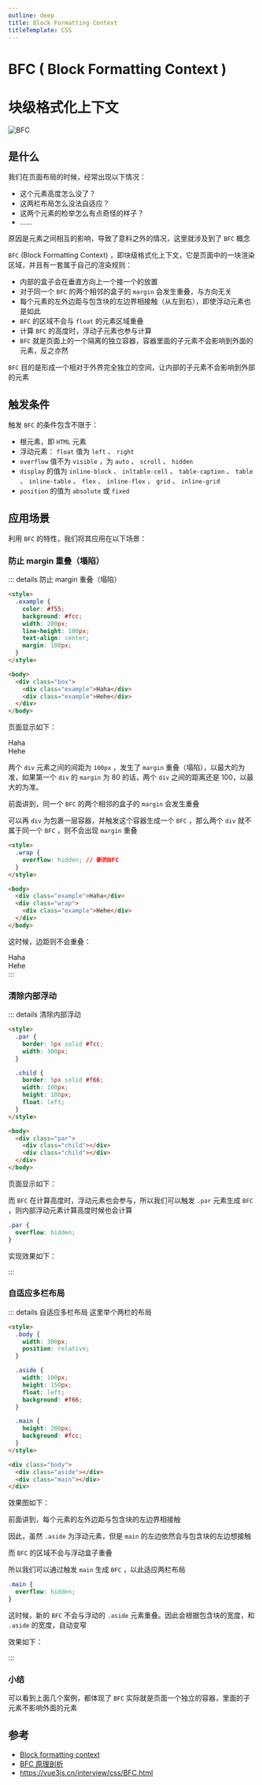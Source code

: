 ```yaml
---
outline: deep
title: Block Formatting Context
titleTemplate: CSS
---
```


# BFC ( Block Formatting Context )

<h1>块级格式化上下文</h1>

![BFC](./images/BFC.png)

## 是什么

我们在页面布局的时候，经常出现以下情况：

- 这个元素高度怎么没了？
- 这两栏布局怎么没法自适应？
- 这两个元素的检举怎么有点奇怪的样子？
- ......

原因是元素之间相互的影响，导致了意料之外的情况，这里就涉及到了 `BFC` 概念

`BFC` (Block Formatting Context) ，即块级格式化上下文，它是页面中的一块渲染区域，并且有一套属于自己的渲染规则：

- 内部的盒子会在垂直方向上一个接一个的放置
- 对于同一个 `BFC` 的两个相邻的盒子的 `margin` 会发生重叠，与方向无关
- 每个元素的左外边距与包含块的左边界相接触（从左到右），即使浮动元素也是如此
- `BFC` 的区域不会与 `float` 的元素区域重叠
- 计算 `BFC` 的高度时，浮动子元素也参与计算
- `BFC` 就是页面上的一个隔离的独立容器，容器里面的子元素不会影响到外面的元素，反之亦然

`BFC` 目的是形成一个相对于外界完全独立的空间，让内部的子元素不会影响到外部的元素

## 触发条件

触发 `BFC` 的条件包含不限于：

- 根元素，即 `HTML` 元素
- 浮动元素： `float` 值为 `left` 、 `right`
- `overflow` 值不为 `visible` ，为 `auto` 、 `scroll` 、 `hidden`
- `display` 的值为 `inline-block` 、 `inltable-cell` 、 `table-caption` 、 `table` 、 `inline-table` 、 `flex` 、 `inline-flex` 、 `grid` 、 `inline-grid`
- `position` 的值为 `absolute` 或 `fixed`

## 应用场景

利用 `BFC` 的特性，我们将其应用在以下场景：

### 防止 margin 重叠（塌陷）

::: details 防止 margin 重叠（塌陷）

```html
<style>
  .example {
    color: #f55;
    background: #fcc;
    width: 200px;
    line-height: 100px;
    text-align: center;
    margin: 100px;
  }
</style>

<body>
  <div class="box">
    <div class="example">Haha</div>
    <div class="example">Hehe</div>
  </div>
</body>
```

页面显示如下：

<div :class="$style.box">
  <div :class="$style.example">Haha</div>
  <div :class="$style.example">Hehe</div>
</div>

两个 `div` 元素之间的间距为 `100px` ，发生了 `margin` 重叠（塌陷），以最大的为准，如果第一个 `div` 的 `margin` 为 80 的话，两个 `div` 之间的距离还是 100，以最大的为准。

前面讲到，同一个 `BFC` 的两个相邻的盒子的 `margin` 会发生重叠

可以再 `div` 为包裹一层容器，并触发这个容器生成一个 `BFC` ，那么两个 `div` 就不属于同一个 `BFC` ，则不会出现 `margin` 重叠

```html
<style>
  .wrap {
    overflow: hidden; // 新的BFC
  }
</style>

<body>
  <div class="example">Haha</div>
  <div class="wrap">
    <div class="example">Hehe</div>
  </div>
</body>
```

这时候，边距则不会重叠：

<div :class="$style.box">
  <div :class="$style.example">Haha</div>
  <div :class="$style.wrap">
    <div :class="$style.example">Hehe</div>
  </div>
</div>
:::

### 清除内部浮动

::: details 清除内部浮动

```html
<style>
  .par {
    border: 5px solid #fcc;
    width: 300px;
  }

  .child {
    border: 5px solid #f66;
    width: 100px;
    height: 100px;
    float: left;
  }
</style>

<body>
  <div class="par">
    <div class="child"></div>
    <div class="child"></div>
  </div>
</body>
```

页面显示如下：

<div :class="$style.box">
  <div :class="$style.par">
    <div :class="$style.child"></div>
    <div :class="$style.child"></div>
  </div>
</div>

而 `BFC` 在计算高度时，浮动元素也会参与，所以我们可以触发 `.par` 元素生成 `BFC` ，则内部浮动元素计算高度时候也会计算

```css
.par {
  overflow: hidden;
}
```

实现效果如下：

<div :class="$style.box">
  <div :class="[$style.par, $style.hidden]">
    <div :class="$style.child"></div>
    <div :class="$style.child"></div>
  </div>
</div>
:::

### 自适应多栏布局

::: details 自适应多栏布局
这里举个两栏的布局

```html
<style>
  .body {
    width: 300px;
    position: relative;
  }

  .aside {
    width: 100px;
    height: 150px;
    float: left;
    background: #f66;
  }

  .main {
    height: 200px;
    background: #fcc;
  }
</style>

<div class="body">
  <div class="aside"></div>
  <div class="main"></div>
</div>
```

效果图如下：

<div :class="$style.box">
  <div :class="$style.body">
    <div :class="$style.aside"></div>
    <div :class="$style.main"></div>
  </div>
</div>

前面讲到，每个元素的左外边距与包含块的左边界相接触

因此，虽然 `.aside` 为浮动元素，但是 `main` 的左边依然会与包含块的左边想接触

而 `BFC` 的区域不会与浮动盒子重叠

所以我们可以通过触发 `main` 生成 `BFC` ，以此适应两栏布局

```css
.main {
  overflow: hidden;
}
```

这时候，新的 `BFC` 不会与浮动的 `.aside` 元素重叠。因此会根据包含块的宽度，和 `.aside` 的宽度，自动变窄

效果如下：

<div :class="$style.box">
  <div :class="$style.body">
    <div :class="$style.aside"></div>
    <div :class="[$style.main, $style.hidden]"></div>
  </div>
</div>

:::

### 小结

可以看到上面几个案例，都体现了 `BFC` 实际就是页面一个独立的容器，里面的子元素不影响外面的元素

## 参考

- [Block formatting context](https://developer.mozilla.org/en-US/docs/Web/Guide/CSS/Block_formatting_context)
- [BFC 原理剖析](https://github.com/zuopf769/notebook/blob/master/fe/BFC%E5%8E%9F%E7%90%86%E5%89%96%E6%9E%90/README.md)
- https://vue3js.cn/interview/css/BFC.html

<style module lang="scss">
.box {
  background: white;
  overflow: hidden;
  border-radius: 10px;
  padding: 10px;

  .wrap {
    overflow: hidden; // 新的BFC
  }

  .example {
    color: #f55;
    background: #fcc;
    width: 200px;
    line-height: 100px;
    text-align:center;
    margin: 100px;
  }

  .par {
    border: 5px solid #fcc;
    width: 300px;
  }

  .hidden {
    overflow: hidden;
  }

  .child {
    border: 5px solid #f66;
    width: 100px;
    height: 100px;
    float: left;
  }

  .body {
    width: 300px;
    position: relative;
  }

  .aside {
    width: 100px;
    height: 150px;
    float: left;
    background: #f66;
  }

  .main {
    height: 200px;
    background: #fcc;
  }
}


</style>

